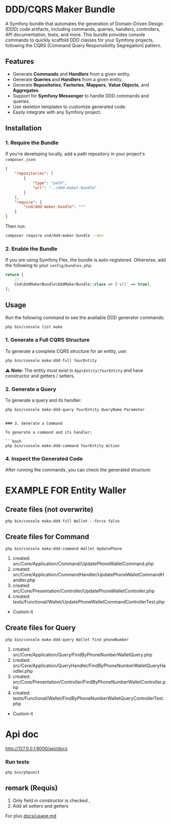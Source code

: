 # DDD/CQRS Maker Bundle

A Symfony bundle that automates the generation of Domain-Driven Design (DDD) code artifacts, including commands, queries, handlers, controllers, API documentation, tests, and more. This bundle provides console commands to quickly scaffold DDD classes for your Symfony projects, following the CQRS (Command Query Responsibility Segregation) pattern.

## Features

- Generate **Commands** and **Handlers** from a given entity.
- Generate **Queries** and **Handlers** from a given entity.
- Generate **Repositories**, **Factories**, **Mappers**, **Value Objects**, and **Aggregates**.
- Support for **Symfony Messenger** to handle DDD commands and queries.
- Use skeleton templates to customize generated code.
- Easily integrate with any Symfony project.

## Installation

### 1. Require the Bundle

If you're developing locally, add a path repository in your project's `composer.json`:

```json
{
    "repositories": [
        {
            "type": "path",
            "url": "../ddd-maker-bundle"
        }
    ],
    "require": {
        "cnd/ddd-maker-bundle": "*"
    }
}
```

Then run:

```bash
composer require cnd/ddd-maker-bundle --dev
```

### 2. Enable the Bundle

If you are using Symfony Flex, the bundle is auto-registered. Otherwise, add the following to your `config/bundles.php`:

```php
return [
    // ...
    Cnd\DddMakerBundle\DddMakerBundle::class => ['all' => true],
];
```

## Usage

Run the following command to see the available DDD generator commands:

```bash
php bin/console list make
```

### 1. Generate a Full CQRS Structure

To generate a complete CQRS structure for an entity, use:

```bash
php bin/console make:ddd-full YourEntity
```

⚠️ **Note:** The entity must exist in `App\Entity\YourEntity` and have constructor and getters / setters.

### 2. Generate a Query

To generate a query and its handler:

```bash
php bin/console make:ddd-query YourEntity QueryName Parameter
```

```

### 3. Generate a Command

To generate a command and its handler:

```bash
php bin/console make:ddd-command YourEntity Action
```

### 4. Inspect the Generated Code

After running the commands, you can check the generated structure:

# EXAMPLE FOR Entity Waller


## Create files (not overwrite)
```
php bin/console make:ddd-full Wallet --force false
``` 
## Create files for Command
```
php bin/console make:ddd-command Wallet UpdatePhone 
``` 
1. created: src/Core/Application/Command/UpdatePhoneWalletCommand.php
2. created: src/Core/Application/CommandHandler/UpdatePhoneWalletCommandHandler.php
3. created: src/Core/Presentation/Controller/UpdatePhoneWalletController.php
4. created: tests/Functional/Wallet/UpdatePhoneWalletCommandControllerTest.php

- Custom it
## Create files for Query
```
php bin/console make:ddd-query Wallet find phoneNumber
``` 
1. created: src/Core/Application/Query/FindByPhoneNumberWalletQuery.php
2. created: src/Core/Application/QueryHandler/FindByPhoneNumberWalletQueryHandler.php
3. created: src/Core/Presentation/Controller/FindByPhoneNumberWalletController.php
4. created: tests/Functional/Wallet/FindByPhoneNumberWalletQueryControllerTest.php

- Custom it

# Api doc

http://127.0.0.1:8000/api/docs

### Run tests

```
php bin/phpunit
```

## remark (Requis)
1. Only field in constructor is checked ,
2. Add all setters and getters

For plus
[docs/usage.md](docs/usage.md)